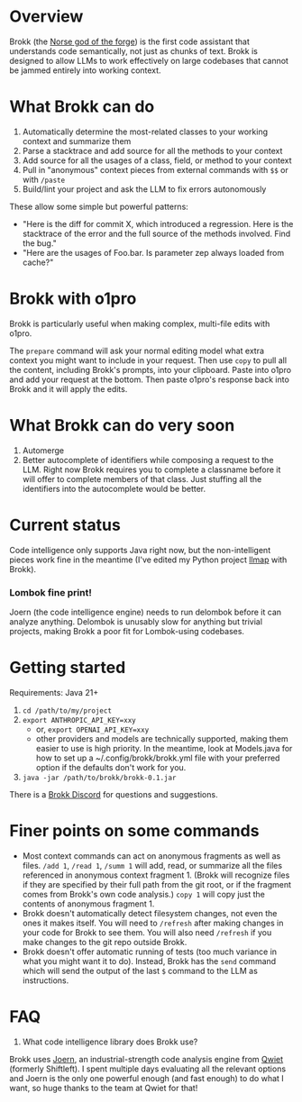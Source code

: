 # Overview

Brokk (the [Norse god of the forge](https://en.wikipedia.org/wiki/Brokkr))
is the first code assistant that understands code semantically, not just
as chunks of text.  Brokk is designed to allow LLMs to work effectively
on large codebases that cannot be jammed entirely into working context.

# What Brokk can do

1. Automatically determine the most-related classes to your working context and summarize them
1. Parse a stacktrace and add source for all the methods to your context
1. Add source for all the usages of a class, field, or method to your context
1. Pull in "anonymous" context pieces from external commands with `$$` or with `/paste`
1. Build/lint your project and ask the LLM to fix errors autonomously

These allow some simple but powerful patterns:
- "Here is the diff for commit X, which introduced a regression.  Here is the stacktrace
  of the error and the full source of the methods involved.  Find the bug."
- "Here are the usages of Foo.bar.  Is parameter zep always loaded from cache?"

# Brokk with o1pro

Brokk is particularly useful when making complex, multi-file edits with o1pro.

The `prepare` command will ask your normal editing model what extra context you might want to include
in your request.  Then use `copy` to pull all the content, including Brokk's prompts, into your clipboard.
Paste into o1pro and add your request at the bottom.  Then paste o1pro's response back into
Brokk and it will apply the edits.

# What Brokk can do very soon

1. Automerge
1. Better autocomplete of identifiers while composing a request to the LLM.
   Right now Brokk requires you to complete a classname before it will
   offer to complete members of that class.  Just stuffing all the identifiers
   into the autocomplete would be better.

# Current status

Code intelligence only supports Java right now, but the non-intelligent pieces
work fine in the meantime (I've edited my Python project
[llmap](https://github.com/jbellis/llmap) with Brokk).

### Lombok fine print!

Joern (the code intelligence engine) needs to run delombok before it can analyze anything.
Delombok is unusably slow for anything but trivial projects, making Brokk a poor fit for
Lombok-using codebases.

# Getting started

Requirements: Java 21+

1. `cd /path/to/my/project`
2. `export ANTHROPIC_API_KEY=xxy`
   - or, `export OPENAI_API_KEY=xxy`
   - other providers and models are technically supported, making them easier to use is high priority.
     In the meantime, look at Models.java for how to set up a ~/.config/brokk/brokk.yml file with
     your preferred option if the defaults don't work for you.
1. `java -jar /path/to/brokk/brokk-0.1.jar`

There is a [Brokk Discord](https://discord.gg/ugXqhRem) for questions and suggestions.

# Finer points on some commands

- Most context commands can act on anonymous fragments as well as files.  `/add 1`, `/read 1`, `/summ 1`
  will add, read, or summarize all the files referenced in anonymous context fragment 1.
  (Brokk will recognize files
  if they are specified by their full path from the git root, or if the fragment comes from Brokk's
  own code analysis.)
  `copy 1` will copy just the contents of anonymous fragment 1.
- Brokk doesn't automatically detect filesystem changes, not even the ones it makes itself.
  You will need to `/refresh` after making changes in your code for Brokk to see them.  You will
  also need `/refresh` if you make changes to the git repo outside Brokk.
- Brokk doesn't offer automatic running of tests (too much variance in what you might want it to do).
  Instead, Brokk has the `send` command which will send the output of the last `$` command to
  the LLM as instructions.

# FAQ

1. What code intelligence library does Brokk use?

Brokk uses [Joern](https://github.com/joernio/joern), an industrial-strength code analysis engine from [Qwiet](qwiet.ai) (formerly Shiftleft).  I spent multiple days evaluating all the relevant options and Joern is the only one powerful enough (and fast enough) to do what I want, so huge thanks to the team at Qwiet for that!
